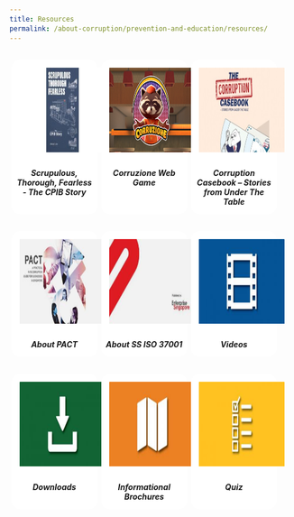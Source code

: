 ```yaml
---
title: Resources
permalink: /about-corruption/prevention-and-education/resources/
---
```



<style>
/*--------------------------------------------------------------
ALYSSA: START OF Resources PAGE CARDS FLEXBOX LAYOUT AND STYLES
--------------------------------------------------------------*/

/* refrain from using pure img selector as it changes the logo size */
#resources-container > section > div > a > img {
	display: block;
	border: 0;
	width: 100%;
    height: 150px;
    padding: 1em;
    border-radius: 15px 15px 0px 0px;
}

.card {
    flex: 1 0 500px;
    box-sizing: border-box;
    margin: 1rem .25em;
	background: white;
    margin-bottom: 1em;
    /* border: 0.13em solid rgba(0,0,0,.2); */
    border-radius: 15px;
    /* box-shadow: 2px 2px 6px 0px  rgba(0,0,0,0.3); */
}

.card a {
  color: inherit;
  text-decoration: none; /* no underline */
}

.card-content h6 {
	padding: .5em;
	margin-top: 0.5em;
	margin-bottom: .5em;
    font-weight: bold;
    color: inherit;
    text-decoration: none;
}

.card:hover {
    transition: all 0.0s ease-out;
    box-shadow: 0px 4px 8px rgba(38, 38, 38, 0.2);
    /* top: -4px; */
    border: 2px solid #cccccc;
    background-color: white;
    margin-top: 0.5em;
	margin-bottom: .5em;
  }

.card a:hover {
  color: black;
  text-decoration: none; /* no underline */
}

/* Flexbox stuff */

.cards {
    display: flex;
    flex-wrap: wrap;
    margin: 0 auto;
    /* padding: 0 1em; */
    text-align: center;
 }

@media screen and (min-width: 40em) {
    .card {
       max-width: calc(50% -  1em);
    }
}

@media screen and (min-width: 60em) {
    .card {
        max-width: calc(33% - 1em);
    }
}

@media screen and (min-width: 52em) {
    .img {
        max-width: 52em;
    }
}

@media screen and (max-width : 480px) {
	.card { 
        max-width: 100%; }
}

/*--------------------------------------------------------------
ALYSSA: END OF Resources PAGE CARDS FLEXBOX LAYOUT AND STYLES
--------------------------------------------------------------*/
</style>



<main id="resources-container">
<section class="cards">
     <div class="card">
        <a href="/resources/cpib-history-book/">
                <img src="/images/cpib history book_small.jpg">
            <div class="card-content">
                <h6>Scrupulous, Thorough, Fearless - The CPIB Story</h6>
            </div><!-- .card-content -->
        </a>
    </div><!-- .card -->
    <div class="card">
        <a href="/resources/corruzione-web-game/">
                <img src="/images/corruzione_small.png">
            <div class="card-content">
                <h6>Corruzione Web Game</h6>
            </div><!-- .card-content -->
        </a>
    </div><!-- .card -->
<!--     <div class="card">   -->
<!--        <a href="/resources/virtual-heritage-gallery/">   -->
<!--                <img src="/images/resource_vhg.png">   -->
<!--            <div class="card-content">   -->
<!--                <h6>CPIB Virtual Heritage Gallery</h6>   -->
<!--            </div><!-- .card-content -->
<!--        </a>   -->
<!--    </div><!-- .card -->
    <div class="card">
        <a href="/resources/corruption-casebook">
                <img src="/images/resource_bft.jpg">
            <div class="card-content">
                <h6>Corruption Casebook – Stories from Under The Table</h6>
            </div><!-- .card-content -->
        </a>
    </div><!-- .card -->
    <div class="card">
        <a href="/research-room/publications/anti-corruption-guide-for-businesses/">
                <img src="/images/resource_pact.jpg">
            <div class="card-content">
                <h6>About PACT</h6>
            </div><!-- .card-content -->
        </a>
    </div><!-- .card -->
    <div class="card">
        <a href="/research-room/publications/ss-iso-37001/">
                <img src="/images/resource_ss-iso37001.jpg">
            <div class="card-content">
                <h6>About SS ISO 37001</h6>
            </div><!-- .card-content -->
        </a>
    </div><!-- .card -->
    <div class="card">
        <a href="/resources/videos/">
                <img src="/images/resource_videos.jpg">
            <div class="card-content">
                <h6>Videos</h6>
            </div><!-- .card-content -->
        </a>
    </div><!-- .card -->
    <div class="card">
        <a href="/resources/downloads">
                <img src="/images/resource_downloads.jpg">
            <div class="card-content">
                <h6>Downloads</h6>
            </div><!-- .card-content -->
        </a>
    </div><!-- .card -->
    <div class="card">
    	<a href="/resources/info-brochures/">
           	<img src="/images/resource_info-brochures.jpg">
           <div class="card-content">
           	<h6>Informational Brochures</h6>
           </div><!-- .card-content -->
    	</a>
    </div><!-- .card -->
    <div class="card">
        <a href="https://form.gov.sg/609b7d11c32202001227a3f7" target="_blank">
                <img src="/images/resource_quiz.jpg">
            <div class="card-content">
                <h6>Quiz</h6>
            </div><!-- .card-content -->
        </a>
    </div><!-- .card -->

</section><!-- .cards -->



</main>


